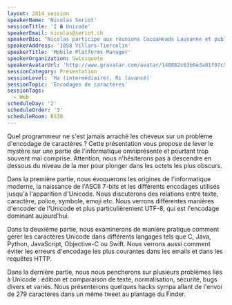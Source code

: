 ```yaml
---
layout: 2014_session
speakerName: 'Nicolas Seriot'
sessionTitle: 'I � Unicode'
speakerEmail: nicolas@seriot.ch
speakerBio: "Nicolas participe aux réunions CocoaHeads Lausanne et publie régulièrement son code sur GitHub. Il s’est notamment intéressé aux APIs privées sur iOS, aux données personnelles accessibles par les applications distribués sur l’App Store, au runtime Objective-C, au format Mach-O et à la sécurité de l’API Twitter. Nicolas a présenté son travail dans des conférences telles que BlackHat, NSConference et Hack In The Box et bien sûr SoftShake.\n\nNicolas a d’abord travaillé sur divers projets à Sen:te avant de s’occuper des applications iOS chez Swissquote, où il gère maintenant une équipe de huit développeurs mobile. Il est titulaire d’un diplôme d’ingénieur HES (Yverdon) en informatique logiciel et d’un Master of Advanced Studies en Lutte contre la criminalité économique (Neuchâtel)."
speakerAddress: '1058 Villars-Tiercelin'
speakerTitle: 'Mobile Platforms Manager'
speakerOrganization: Swissquote
speakerAvatarUrl: 'http://www.gravatar.com/avatar/148882c63b0e3a81f07c57476950641f?size=200&default=mm'
sessionCategory: Présentation
sessionLevel: 'Ha (intermédiaire), Ri (avancé)'
sessionTopic: 'Encodages de caractères'
sessionTags:
  - Web
scheduleDay: '2'
scheduleOrder: '3'
scheduleRoom: BS30
---
```


Quel programmeur ne s'est jamais arraché les cheveux sur un problème d'encodage de caractères ? Cette présentation vous propose de lever le mystère sur une partie de l'informatique omniprésente et pourtant trop souvent mal comprise. Attention, nous n'hésiterons pas à descendre en dessous du niveau de la mer pour plonger dans les octets les plus obscurs.

Dans la première partie, nous évoquerons les origines de l'informatique moderne, la naissance de l'ASCII 7-bits et les différents encodages utilisés jusqu'à l'apparition d'Unicode. Nous discuterons des relations entre texte, caractère, police, symbole, emoji etc. Nous verrons différentes manières d'encoder de l'Unicode et plus particulièrement UTF-8, qui est l'encodage dominant aujourd'hui.

Dans la deuxième partie, nous examinerons de manière pratique comment gérer les caractères Unicode dans différents langages tels que C, Java, Python, JavaScript, Objective-C ou Swift. Nous verrons aussi comment éviter les erreurs d'encodage les plus courantes dans les emails et dans les requêtes HTTP.

Dans la dernière partie, nous nous pencherons sur plusieurs problèmes liés à Unicode : édition et comparaison de texte, normalisation, sécurité, bugs divers et variés. Nous présenterons quelques hacks sympa allant de l'envoi de 279 caractères dans un même tweet au plantage du Finder.
